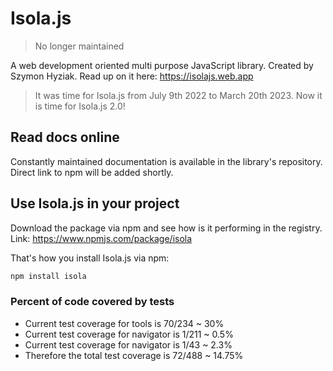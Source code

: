# Isola.js

> No longer maintained

A web development oriented multi purpose JavaScript library. Created by Szymon Hyziak. Read up on it here: <https://isolajs.web.app>

> It was time for Isola.js from July 9th 2022 to March 20th 2023.
> Now it is time for Isola.js 2.0!

## Read docs online

Constantly maintained documentation is available in the library's repository. Direct link to npm will be added shortly.

## Use Isola.js in your project

Download the package via npm and see how is it performing in the registry. Link: <https://www.npmjs.com/package/isola>

That's how you install Isola.js via npm:

```bash
npm install isola
```

### Percent of code covered by tests

- Current test coverage for tools is 70/234 ~ 30%
- Current test coverage for navigator is 1/211 ~ 0.5%
- Current test coverage for navigator is 1/43 ~ 2.3%
- Therefore the total test coverage is 72/488 ~ 14.75%

